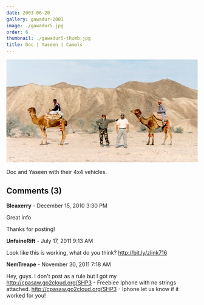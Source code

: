 ```yaml
---
date: 2003-06-20
gallery: gawadur-2001
image: ./gawadur5.jpg
order: 6
thumbnail: ./gawadur5-thumb.jpg
title: Doc | Yaseen | Camels
---
```


![Doc | Yaseen | Camels](./gawadur5.jpg)

Doc and Yaseen with their 4x4 vehicles.

<div id="comments">

## Comments (3)

<div id="comment">

**Bleaxerry** - December 15, 2010  3:30 PM

Great info

Thanks for posting!

</div>

<div id="comment">

**UnfaineRift** - July 17, 2011  9:13 AM

Look like this is working, what do you think? <http://bit.ly/zlink716>

</div>

<div id="comment">

**NemTreape** - November 30, 2011  7:18 AM

Hey, guys. I don't post as a rule but I got my <http://cpasaw.go2cloud.org/SHP3> - Freebiee Iphone with no strings attached. <http://cpasaw.go2cloud.org/SHP3> - Iphone let us know if it worked for you!

</div>

</div>
